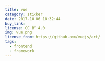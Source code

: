 ```yaml
---
title: vue
category: sticker
date: 2017-10-06 18:32:44
buy_link:
license: CC BY 4.0
img: vue.png
license_from: https://github.com/vuejs/art/
tags:
  - frontend
  - framework
---
```


